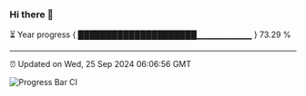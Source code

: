 ### Hi there 👋

⏳ Year progress { █████████████████████▁▁▁▁▁▁▁▁▁ } 73.29 %

---

⏰ Updated on Wed, 25 Sep 2024 06:06:56 GMT

![Progress Bar CI](https://github.com/liununu/liununu/workflows/Progress%20Bar%20CI/badge.svg)
